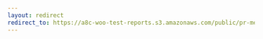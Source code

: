 ```yaml
---
layout: redirect
redirect_to: https://a8c-woo-test-reports.s3.amazonaws.com/public/pr-merge/45894/api/index.html
---
```


